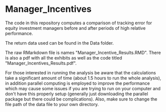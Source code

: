 # Manager_Incentives

The code in this repository computes a comparison of tracking error for equity investment managers before and after periods of high relative performance.

The return data used can be found in the Data folder.

The raw RMarkdown file is names "Manager_Incentive_Results.RMD". There is also a pdf with all the exhibits as well as the code titled "Manager_Incentives_Results.pdf".

For those interested in running the analysis be aware that the calculations take a significant amount of time (about 1.5 hours to run the whole analysis), in addition parallel computing is employed to improve the performance which may cause some issues if you are trying to run on your computer and don't have this properly setup (generally just downloading the parallel package but there could be complications). Also, make sure to change the file path of the data file to your own directory.

